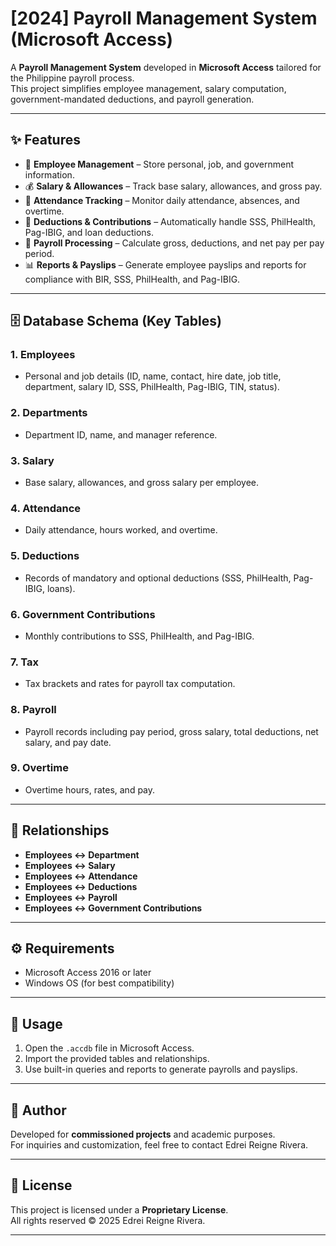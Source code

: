 # [2024] Payroll Management System (Microsoft Access)

A **Payroll Management System** developed in **Microsoft Access** tailored for the Philippine payroll process.  
This project simplifies employee management, salary computation, government-mandated deductions, and payroll generation.

---

## ✨ Features
- 👤 **Employee Management** – Store personal, job, and government information.  
- 💰 **Salary & Allowances** – Track base salary, allowances, and gross pay.  
- 📅 **Attendance Tracking** – Monitor daily attendance, absences, and overtime.  
- 🧾 **Deductions & Contributions** – Automatically handle SSS, PhilHealth, Pag-IBIG, and loan deductions.  
- 🏦 **Payroll Processing** – Calculate gross, deductions, and net pay per pay period.  
- 📊 **Reports & Payslips** – Generate employee payslips and reports for compliance with BIR, SSS, PhilHealth, and Pag-IBIG.  

---

## 🗄 Database Schema (Key Tables)

### 1. Employees
- Personal and job details (ID, name, contact, hire date, job title, department, salary ID, SSS, PhilHealth, Pag-IBIG, TIN, status).

### 2. Departments
- Department ID, name, and manager reference.

### 3. Salary
- Base salary, allowances, and gross salary per employee.

### 4. Attendance
- Daily attendance, hours worked, and overtime.

### 5. Deductions
- Records of mandatory and optional deductions (SSS, PhilHealth, Pag-IBIG, loans).

### 6. Government Contributions
- Monthly contributions to SSS, PhilHealth, and Pag-IBIG.

### 7. Tax
- Tax brackets and rates for payroll tax computation.

### 8. Payroll
- Payroll records including pay period, gross salary, total deductions, net salary, and pay date.

### 9. Overtime
- Overtime hours, rates, and pay.

---

## 🔗 Relationships
- **Employees ↔ Department**  
- **Employees ↔ Salary**  
- **Employees ↔ Attendance**  
- **Employees ↔ Deductions**  
- **Employees ↔ Payroll**  
- **Employees ↔ Government Contributions**  

---

## ⚙️ Requirements
- Microsoft Access 2016 or later
- Windows OS (for best compatibility)

---

## 🚀 Usage
1. Open the `.accdb` file in Microsoft Access.  
2. Import the provided tables and relationships.  
3. Use built-in queries and reports to generate payrolls and payslips.  

---

## 📌 Author
Developed for **commissioned projects** and academic purposes.  
For inquiries and customization, feel free to contact Edrei Reigne Rivera.

---

## 📜 License
This project is licensed under a **Proprietary License**.  
All rights reserved © 2025 Edrei Reigne Rivera.

---

